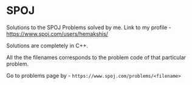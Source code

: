 # SPOJ
Solutions to the SPOJ Problems solved by me.
Link to my profile - https://www.spoj.com/users/hemakshis/

Solutions are completely in C++.

All the the filenames corresponds to the problem code of that particular problem.

Go to problems page by - `https://www.spoj.com/problems/<filename>`
